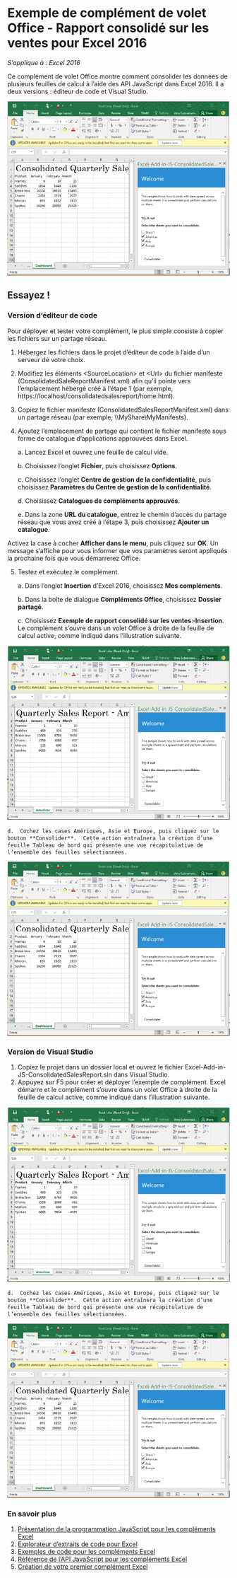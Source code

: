 # <a name="consolidated-sales-report-task-pane-add-in-sample-for-excel-2016"></a>Exemple de complément de volet Office - Rapport consolidé sur les ventes pour Excel 2016

_S’applique à : Excel 2016_

Ce complément de volet Office montre comment consolider les données de plusieurs feuilles de calcul à l’aide des API JavaScript dans Excel 2016. Il a deux versions : éditeur de code et Visual Studio.

![Exemple de rapport consolidé sur les ventes](../Images/ConsolidatedSalesReport_report.PNG)

## <a name="try-it-out"></a>Essayez !
### <a name="code-editor-version"></a>Version d’éditeur de code

Pour déployer et tester votre complément, le plus simple consiste à copier les fichiers sur un partage réseau.

1.  Hébergez les fichiers dans le projet d’éditeur de code à l’aide d’un serveur de votre choix.
2.  Modifiez les éléments \<SourceLocation\> et \<Url\> du fichier manifeste (ConsolidatedSaleReportManifest.xml) afin qu’il pointe vers l’emplacement hébergé créé à l’étape 1 (par exemple, https://localhost/consolidatedsalesreport/home.html).
3.  Copiez le fichier manifeste (ConsolidatedSalesReportManifest.xml) dans un partage réseau (par exemple, \\\MyShare\MyManifests).
4.  Ajoutez l’emplacement de partage qui contient le fichier manifeste sous forme de catalogue d’applications approuvées dans Excel.

    a.  Lancez Excel et ouvrez une feuille de calcul vide.

    b.  Choisissez l’onglet **Fichier**, puis choisissez **Options**.

    c.  Choisissez l’onglet **Centre de gestion de la confidentialité**, puis choisissez **Paramètres du Centre de gestion de la confidentialité**.

    d.  Choisissez **Catalogues de compléments approuvés**.

    e.  Dans la zone **URL du catalogue**, entrez le chemin d’accès du partage réseau que vous avez créé à l’étape 3, puis choisissez **Ajouter un catalogue**.

   Activez la case à cocher **Afficher dans le menu**, puis cliquez sur **OK**. Un message s’affiche pour vous informer que vos paramètres seront appliqués la prochaine fois que vous démarrerez Office.

5.  Testez et exécutez le complément.

    a.  Dans l’onglet **Insertion** d’Excel 2016, choisissez **Mes compléments**.

    b.  Dans la boîte de dialogue **Compléments Office**, choisissez **Dossier partagé**.

    c.  Choisissez **Exemple de rapport consolidé sur les ventes**>**Insertion**. Le complément s’ouvre dans un volet Office à droite de la feuille de calcul active, comme indiqué dans l’illustration suivante.

   ![Exemple de rapport consolidé sur les ventes](../Images/ConsolidatedSalesReport_taskpane.PNG)

    d.  Cochez les cases Amériques, Asie et Europe, puis cliquez sur le bouton **Consolider**.  Cette action entraînera la création d’une feuille Tableau de bord qui présente une vue récapitulative de l’ensemble des feuilles sélectionnées.

  ![Exemple de rapport consolidé sur les ventes](../Images/ConsolidatedSalesReport_report.PNG)

### <a name="visual-studio-version"></a>Version de Visual Studio
1.  Copiez le projet dans un dossier local et ouvrez le fichier Excel-Add-in-JS-ConsolidatedSalesReport.sln dans Visual Studio.
2.  Appuyez sur F5 pour créer et déployer l’exemple de complément. Excel démarre et le complément s’ouvre dans un volet Office à droite de la feuille de calcul active, comme indiqué dans l’illustration suivante.

   ![Exemple de rapport consolidé sur les ventes](../Images/ConsolidatedSalesReport_taskpane.PNG)

    d.  Cochez les cases Amériques, Asie et Europe, puis cliquez sur le bouton **Consolider**.  Cette action entraînera la création d’une feuille Tableau de bord qui présente une vue récapitulative de l’ensemble des feuilles sélectionnées.

  ![Exemple de rapport consolidé sur les ventes](../Images/ConsolidatedSalesReport_report.PNG)


### <a name="learn-more"></a>En savoir plus

1.  [Présentation de la programmation JavaScript pour les compléments Excel](https://github.com/OfficeDev/office-js-docs/blob/master/excel/excel-add-ins-programming-overview.md)
2.  [Explorateur d’extraits de code pour Excel](http://officesnippetexplorer.azurewebsites.net/#/snippets/excel)
3.  [Exemples de code pour les compléments Excel](https://github.com/OfficeDev/office-js-docs/blob/master/excel/excel-add-ins-code-samples.md)
4.  [Référence de l’API JavaScript pour les compléments Excel](https://github.com/OfficeDev/office-js-docs/blob/master/excel/excel-add-ins-javascript-reference.md)
5.  [Création de votre premier complément Excel](https://github.com/OfficeDev/office-js-docs/blob/master/excel/build-your-first-excel-add-in.md)
